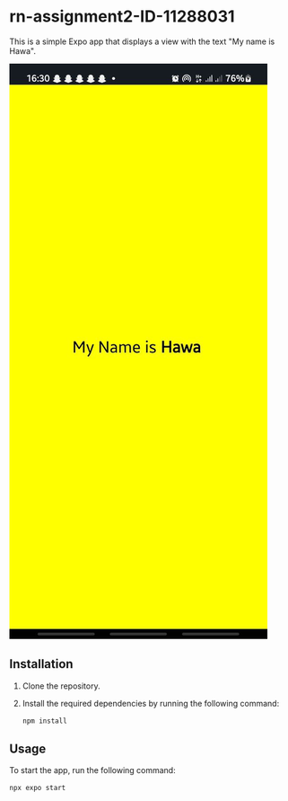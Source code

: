 # rn-assignment2-ID-11288031

This is a simple Expo app that displays a view with the text "My name is Hawa". 

![App Screenshot](<.\assets\appScreenshot.png>)

## Installation

1. Clone the repository.
2. Install the required dependencies by running the following command:

    ```bash
    npm install
    ```

## Usage

To start the app, run the following command:

    npx expo start
